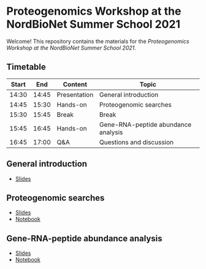 # Proteogenomics Workshop at the NordBioNet Summer School 2021

Welcome! This repository contains the materials for the _Proteogenomics Workshop at the NordBioNet Summer School 2021_.

## Timetable

| Start | End | Content | Topic |
| ----- | --- | ------- | ----- |
| 14:30 | 14:45 | Presentation | General introduction |
| 14:45 | 15:30 | Hands-on | Proteogenomic searches |
| 15:30 | 15:45 | Break | Break |
| 15:45 | 16:45 | Hands-on | Gene-RNA-peptide abundance analysis |
| 16:45 | 17:00 | Q&A | Questions and discussion |


## General introduction

- [Slides](Introduction/21.08.02_Proteogenomics_workshop_introduction.pptx)


## Proteogenomic searches

- [Slides](Proteogenomic_searches/21.08.02_Proteogenomics_workshop_search.pptx)
- [Notebook](Proteogenomic_searches/proteogenomic_searches.ipynb)


## Gene-RNA-peptide abundance analysis

- [Slides](Gene_rna_protein_abundance/21.08.02_Proteogenomics_workshop_gene_rna_protein_abundance.pptx)
- [Notebook](Gene_rna_protein_abundance/gene_rna_protein_abundance.ipynb)


